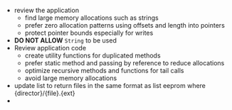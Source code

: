 - review the application
  - find large memory allocations such as strings
  - prefer zero allocation patterns using offsets and length into pointers
  - protect pointer bounds especially for writes
- **DO NOT ALLOW** `String` to be used
- Review application code
  - create utility functions for duplicated methods
  - prefer static method and passing by reference to reduce allocations
  - optimize recursive methods and functions for tail calls
  - avoid large memory allocations
- update list to return files in the same format as list eeprom where {director}/{file}.{ext}
- 
